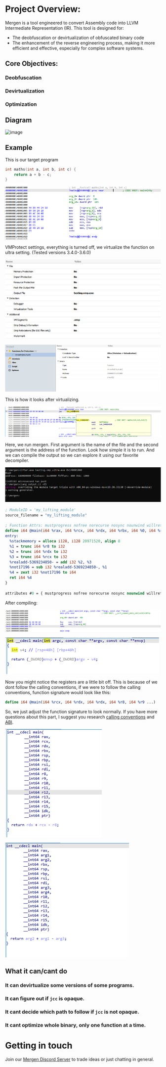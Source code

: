 # Project Overview:
Mergen is a tool engineered to convert Assembly code into LLVM Intermediate Representation (IR).
This tool is designed for:
- The deobfuscation or devirtualization of obfuscated binary code
- The enhancement of the reverse engineering process, making it more efficient and effective, especially for complex software systems.

## Core Objectives:

### Deobfuscation

### Devirtualization

### Optimization

## Diagram
![image](https://github.com/loneicewolf/Mergen/assets/68499986/d557b048-9c77-49f2-82b2-ef299bc783c8)

## Example

This is our target program

```cpp
int maths(int a, int b, int c) {
    return a + b - c;
}
```

![image](images/Original_Asm_Code.PNG)

VMProtect settings, everything is turned off, we virtualize the function on ultra setting. (Tested versions 3.4.0-3.6.0) 

![image](images/vmp_settings.PNG)

![image](images/vmp_settings2.PNG)

This is how it looks after virtualizing.

![image](images/vmp_ultra_asm.PNG)

Here, we run mergen. First argument is the name of the file and the second argument is the address of the function. Look how simple it is to run. And we can compile the output so we can explore it using our favorite decompiler.

![image](images/mergen_run.PNG)

```llvm
; ModuleID = 'my_lifting_module'
source_filename = "my_lifting_module"

; Function Attrs: mustprogress nofree norecurse nosync nounwind willreturn memory(none)
define i64 @main(i64 %rax, i64 %rcx, i64 %rdx, i64 %rbx, i64 %0, i64 %rbp, i64 %rsi, i64 %rdi, i64 %r8, i64 %r9, i64 %r10, i64 %r11, i64 %r12, i64 %r13, i64 %r14, i64 %r15, ptr nocapture readnone %memory) local_unnamed_addr #0 {
entry:
  %stackmemory = alloca i128, i128 20971520, align 8
  %1 = trunc i64 %r8 to i32
  %2 = trunc i64 %rdx to i32
  %3 = trunc i64 %rcx to i32
  %realadd-5369234850- = add i32 %2, %3
  %not17196 = sub i32 %realadd-5369234850-, %1
  %4 = zext i32 %not17196 to i64
  ret i64 %4
}

attributes #0 = { mustprogress nofree norecurse nosync nounwind willreturn memory(none) }
```

After compiling:

![image](images/disass.PNG)

![image](images/decomp.PNG)

Now you might notice the registers are a little bit off. This is because of we dont follow the calling conventions, if we were to follow the calling conventions, function signature would look like this:
```llvm
define i64 @main(i64 %rcx, i64 %rdx, i64 %rdx, i64 %r8, i64 %r9 ...) 
```
So, we just adjust the function signature to look normally. If you have more questions about this part, I suggest you research [calling conventions](https://learn.microsoft.com/en-us/cpp/build/x64-calling-convention?view=msvc-170#parameter-passing) and [ABI](https://learn.microsoft.com/en-us/cpp/build/x64-software-conventions?view=msvc-170&source=recommendations#register-volatility-and-preservation).

![image](images/decomp2.PNG)

![image](images/adjusted.PNG)

## What it can/cant do

### It can devirtualize some versions of some programs. 

### It can figure out if `jcc` is opaque.

### It cant decide which path to follow if `jcc` is not opaque.

### It cant optimize whole binary, only one function at a time. 



# Getting in touch
Join our [Mergen Discord Server](https://discord.gg/e3eftYguqB) to trade ideas or just chatting in general.
